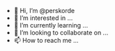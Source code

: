 - 👋 Hi, I’m @perskorde
- 👀 I’m interested in ...
- 🌱 I’m currently learning ...
- 💞️ I’m looking to collaborate on ...
- 📫 How to reach me ...

<!---
perskorde/perskorde is a ✨ special ✨ repository because its `README.md` (this file) appears on your GitHub profile.
You can click the Preview link to take a look at your changes.
--->
